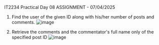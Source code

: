IT2234 Practical  Day 08 ASSIGNMENT  - 07/04/2025



1. Find the user of the given ID along with his/her number of posts and comments.
![image](https://github.com/user-attachments/assets/591c8594-9a1c-4732-a534-95e1ab6be813)



2. Retrieve the comments and the commentator's full name only of the specified post ID
![image](https://github.com/user-attachments/assets/ab227d52-4784-4bce-93af-5cf0db3bafe2)








